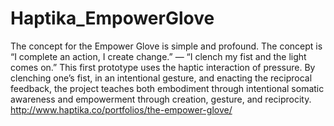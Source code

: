 # Haptika_EmpowerGlove
The concept for the Empower Glove is simple and profound. The concept is “I complete an action, I create change.” — “I clench my fist and the light comes on.” This first prototype uses the haptic interaction of pressure. By clenching one’s fist, in an intentional gesture, and enacting the reciprocal feedback, the project teaches both embodiment through intentional somatic awareness and empowerment through creation, gesture, and reciprocity. http://www.haptika.co/portfolios/the-empower-glove/
